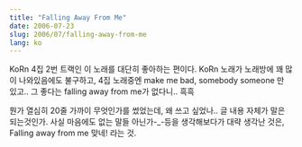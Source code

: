 ```yaml
---
title: "Falling Away From Me"
date: 2006-07-23
slug: 2006/07/falling-away-from-me
lang: ko
---
```


KoRn 4집 2번 트랙인 이 노래를 대단히 좋아하는 편이다.
KoRn 노래가 노래방에 꽤 많이 나와있음에도 불구하고, 
4집 노래중엔 make me bad, somebody someone 만 있고.. 
그 좋다는 falling away from me가 없다니.. 흑흑 

뭔가 열심히 20줄 가까이 무엇인가를 썼었는데,
왜 쓰고 싶었나.. 글 내용 자체가 말은 되는것인가. 
사실 마음에도 없는 말들 아닌가-_-등을 생각해보다가
대략 생각난 것은, Falling away from me 맞네! 라는 것.